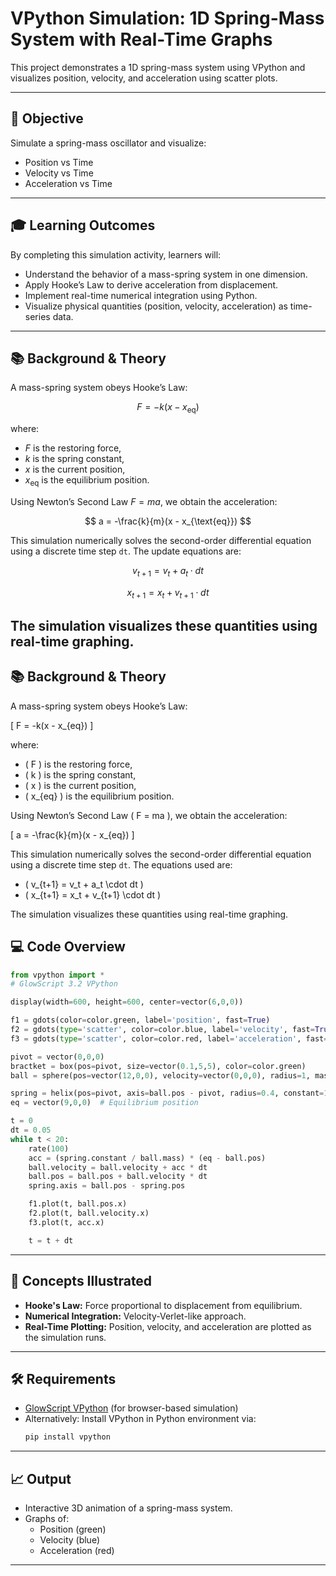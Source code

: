 # VPython Simulation: 1D Spring-Mass System with Real-Time Graphs

This project demonstrates a 1D spring-mass system using VPython and visualizes position, velocity, and acceleration using scatter plots.

---

## 🎯 Objective

Simulate a spring-mass oscillator and visualize:
- Position vs Time
- Velocity vs Time
- Acceleration vs Time

---

## 🎓 Learning Outcomes

By completing this simulation activity, learners will:

- Understand the behavior of a mass-spring system in one dimension.
- Apply Hooke’s Law to derive acceleration from displacement.
- Implement real-time numerical integration using Python.
- Visualize physical quantities (position, velocity, acceleration) as time-series data.

---
## 📚 Background & Theory

A mass-spring system obeys Hooke’s Law:

$$
F = -k(x - x_{\text{eq}})
$$

where:

- $F$ is the restoring force,  
- $k$ is the spring constant,  
- $x$ is the current position,  
- $x_{\text{eq}}$ is the equilibrium position.

Using Newton’s Second Law $F = ma$, we obtain the acceleration:

$$
a = -\frac{k}{m}(x - x_{\text{eq}})
$$

This simulation numerically solves the second-order differential equation using a discrete time step `dt`. The update equations are:

$$
v_{{t+1}} = v_t + a_t \cdot dt
$$

$$
x_{{t+1}} = x_t + v_{{t+1}} \cdot dt
$$

The simulation visualizes these quantities using real-time graphing.
---

## 📚 Background & Theory

A mass-spring system obeys Hooke’s Law:

\[
F = -k(x - x_{eq})
\]

where:
- \( F \) is the restoring force,
- \( k \) is the spring constant,
- \( x \) is the current position,
- \( x_{eq} \) is the equilibrium position.

Using Newton’s Second Law \( F = ma \), we obtain the acceleration:

\[
a = -\frac{k}{m}(x - x_{eq})
\]

This simulation numerically solves the second-order differential equation using a discrete time step `dt`. The equations used are:

- \( v_{t+1} = v_t + a_t \cdot dt \)
- \( x_{t+1} = x_t + v_{t+1} \cdot dt \)

The simulation visualizes these quantities using real-time graphing.

## 💻 Code Overview

```python
from vpython import *
# GlowScript 3.2 VPython

display(width=600, height=600, center=vector(6,0,0))

f1 = gdots(color=color.green, label='position', fast=True)
f2 = gdots(type='scatter', color=color.blue, label='velocity', fast=True)
f3 = gdots(type='scatter', color=color.red, label='acceleration', fast=True)

pivot = vector(0,0,0)
bractket = box(pos=pivot, size=vector(0.1,5,5), color=color.green)
ball = sphere(pos=vector(12,0,0), velocity=vector(0,0,0), radius=1, mass=1.0, color=color.blue)

spring = helix(pos=pivot, axis=ball.pos - pivot, radius=0.4, constant=1, thickness=0.1, coils=20, color=color.red)
eq = vector(9,0,0)  # Equilibrium position

t = 0
dt = 0.05
while t < 20:
    rate(100)
    acc = (spring.constant / ball.mass) * (eq - ball.pos)
    ball.velocity = ball.velocity + acc * dt
    ball.pos = ball.pos + ball.velocity * dt
    spring.axis = ball.pos - spring.pos

    f1.plot(t, ball.pos.x)
    f2.plot(t, ball.velocity.x)
    f3.plot(t, acc.x)

    t = t + dt
```

---

## 🧠 Concepts Illustrated

- **Hooke's Law:** Force proportional to displacement from equilibrium.
- **Numerical Integration:** Velocity-Verlet-like approach.
- **Real-Time Plotting:** Position, velocity, and acceleration are plotted as the simulation runs.

---

## 🛠️ Requirements

- [GlowScript VPython](https://www.glowscript.org/) (for browser-based simulation)
- Alternatively: Install VPython in Python environment via:
  ```bash
  pip install vpython
  ```

---

## 📈 Output

- Interactive 3D animation of a spring-mass system.
- Graphs of:
  - Position (green)
  - Velocity (blue)
  - Acceleration (red)

---
